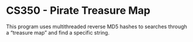 # CS350 - Pirate Treasure Map

This program uses multithreaded reverse MD5 hashes to searches through a “treasure
map” and find a specific string.

